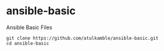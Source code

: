 # ansible-basic
Ansible Basic Files

```
git clone https://github.com/atulkamble/ansible-basic.git
cd ansible-basic
```
